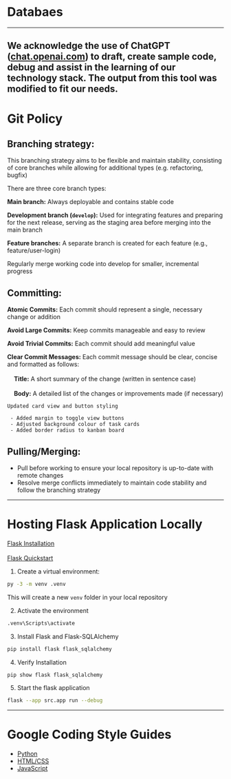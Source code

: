 # Databaes

---  

We acknowledge the use of ChatGPT ([chat.openai.com](https://chat.openai.com)) to draft, create sample code, debug
and assist in the learning of our technology stack. The output from this tool was modified to fit our needs.
---  

# Git Policy

## Branching strategy:

This branching strategy aims to be flexible and maintain stability, consisting of core branches while allowing for
additional types (e.g. refactoring, bugfix)

There are three core branch types:

**Main branch:** Always deployable and contains stable code

**Development branch (`develop`):** Used for integrating features and preparing for the next release, serving as the
staging area before merging into the main branch

**Feature branches:** A separate branch is created for each feature (e.g., feature/user-login) <br>  

Regularly merge working code into develop for smaller, incremental progress

## Committing:

**Atomic Commits:** Each commit should represent a single, necessary change or addition <br>

**Avoid Large Commits:** Keep commits manageable and easy to review<br>

**Avoid Trivial Commits:** Each commit should add meaningful value<br>

**Clear Commit Messages:** Each commit message should be clear, concise and formatted as follows: <br>  
&nbsp;&nbsp;&nbsp;&nbsp;**Title:** A short summary of the change (written in sentence case) <br>  
&nbsp;&nbsp;&nbsp;&nbsp;**Body:** A detailed list of the changes or improvements made (if necessary)

```  
Updated card view and button styling  
  
 - Added margin to toggle view buttons
 - Adjusted background colour of task cards
 - Added border radius to kanban board  
```

## Pulling/Merging:

- Pull before working to ensure your local repository is up-to-date with remote changes
- Resolve merge conflicts immediately to maintain code stability and follow the branching strategy

---  

# Hosting Flask Application Locally

[Flask Installation](https://flask.palletsprojects.com/en/3.0.x/installation/)<br>  
[Flask Quickstart](https://flask.palletsprojects.com/en/3.0.x/quickstart/)

1. Create a virtual environment:

```bash  
py -3 -m venv .venv
```  

This will create a new `venv` folder in your local repository

2. Activate the environment

```bash  
.venv\Scripts\activate  
```  

3. Install Flask and Flask-SQLAlchemy

```bash  
pip install flask flask_sqlalchemy
```  

4. Verify Installation

```bash  
pip show flask flask_sqlalchemy
```

5. Start the flask application

```bash  
flask --app src.app run --debug
```

  
---  

# Google Coding Style Guides

- [Python](https://google.github.io/styleguide/pyguide.html)
- [HTML/CSS](https://google.github.io/styleguide/htmlcssguide.html)
- [JavaScript](https://google.github.io/styleguide/jsguide.html)